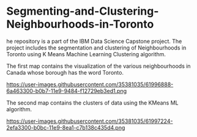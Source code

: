 # Segmenting-and-Clustering-Neighbourhoods-in-Toronto

he repository is a part of the IBM Data Science Capstone project. The project includes the segmentation and clustering of Neighbourhoods in Toronto using K Means Machine Learning Clustering algorithm.

The first map contains the visualization of the various neighbourhoods in Canada whose borough has the word Toronto.

https://user-images.githubusercontent.com/35381035/61996888-6a463300-b0b7-11e9-9484-f12729eb3ed1.png

The second map contains the clusters of data using the KMeans ML algorithm.

https://user-images.githubusercontent.com/35381035/61997224-2efa3300-b0bc-11e9-8ea1-c7b138c435d4.png
